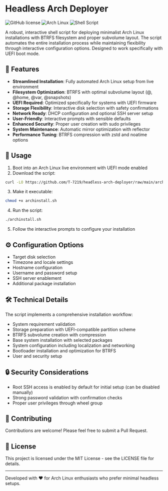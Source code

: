 # Headless Arch Deployer

![GitHub license](https://img.shields.io/badge/license-MIT-blue.svg)
![Arch Linux](https://img.shields.io/badge/Arch_Linux-Latest-1793D1?logo=arch-linux&logoColor=white)
![Shell Script](https://img.shields.io/badge/Shell_Script-Bash-4EAA25?logo=gnu-bash&logoColor=white)

A robust, interactive shell script for deploying minimalist Arch Linux installations with BTRFS filesystem and proper subvolume layout. The script automates the entire installation process while maintaining flexibility through interactive configuration options. Designed to work specifically with UEFI boot mode.

## 🚀 Features

- **Streamlined Installation**: Fully automated Arch Linux setup from live environment
- **Filesystem Optimization**: BTRFS with optimal subvolume layout (@, @home, @var, @snapshots)
- **UEFI Required**: Optimized specifically for systems with UEFI firmware
- **Storage Flexibility**: Interactive disk selection with safety confirmations
- **Network Ready**: DHCP configuration and optional SSH server setup
- **User-Friendly**: Interactive prompts with sensible defaults
- **Enhanced Security**: Proper user creation with sudo privileges
- **System Maintenance**: Automatic mirror optimization with reflector
- **Performance Tuning**: BTRFS compression with zstd and noatime options

## 🔧 Usage

1. Boot into an Arch Linux live environment with UEFI mode enabled
2. Download the script:
```bash
curl -LO https://github.com/T-7219/headless-arch-deployer/raw/main/archinstall.sh
```

3. Make it executable:
```bash
chmod +x archinstall.sh
```

4. Run the script:
```bash
./archinstall.sh
```

5. Follow the interactive prompts to configure your installation

## ⚙️ Configuration Options

- Target disk selection
- Timezone and locale settings
- Hostname configuration
- Username and password setup
- SSH server enablement
- Additional package installation

## 🛠️ Technical Details

The script implements a comprehensive installation workflow:
- System requirement validation
- Storage preparation with UEFI-compatible partition scheme
- BTRFS subvolume creation with compression
- Base system installation with selected packages
- System configuration including localization and networking
- Bootloader installation and optimization for BTRFS
- User and security setup

## 🔒 Security Considerations

- Root SSH access is enabled by default for initial setup (can be disabled manually)
- Strong password validation with confirmation checks
- Proper user privileges through wheel group

## 🤝 Contributing

Contributions are welcome! Please feel free to submit a Pull Request.

## 📝 License

This project is licensed under the MIT License - see the LICENSE file for details.

---

Developed with ❤️ for Arch Linux enthusiasts who prefer minimal headless setups.
